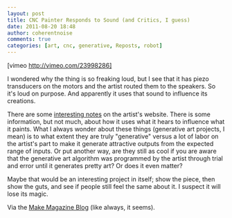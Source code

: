 ```yaml
---
layout: post
title: CNC Painter Responds to Sound (and Critics, I guess)
date: 2011-08-20 18:48
author: coherentnoise
comments: true
categories: [art, cnc, generative, Reposts, robot]
---
```

[vimeo http://vimeo.com/23998286]

I wondered why the thing is so freaking loud, but I see that it has piezo transducers on the motors and the artist routed them to the speakers. So it's loud on purpose. And apparently it uses that sound to influence its creations.

There are some <a title="Interactive Robotic Painting Machine at Benjamin Grosser's Website" href="http://bengrosser.com/projects/interactive-robotic-painting-machine/" target="_blank">interesting notes</a> on the artist's website. There is some information, but not much, about how it uses what it hears to influence what it paints. What I always wonder about these things (generative art projects, I mean) is to what extent they are truly "generative" versus a lot of labor on the artist's part to make it generate attractive outputs from the expected range of inputs. Or put another way, are they still as cool if you are aware that the generative art algorithm was programmed by the artist through trial and error until it generates pretty art? Or does it even matter?

Maybe that would be an interesting project in itself; show the piece, then show the guts, and see if people still feel the same about it. I suspect it will lose its magic.

Via the <a title="Robotic Painting Machine Listens to Critics at the Make Magazine Blog" href="http://blog.makezine.com/archive/2011/08/robotic-painting-machine-listens-to-critics.html" target="_blank">Make Magazine Blog</a> (like always, it seems).
